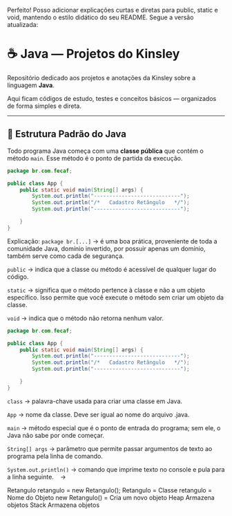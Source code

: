 Perfeito! Posso adicionar explicações curtas e diretas para public, static e void, mantendo o estilo didático do seu README. Segue a versão atualizada:

# ☕ Java — Projetos do Kinsley

Repositório dedicado aos projetos e anotações da Kinsley sobre a linguagem **Java**.

Aqui ficam códigos de estudo, testes e conceitos básicos — organizados de forma simples e direta.

---

## 📌 Estrutura Padrão do Java

Todo programa Java começa com uma **classe pública** que contém o método `main`. Esse método é o ponto de partida da execução.

```java
package br.com.fecaf;

public class App {
    public static void main(String[] args) {
        System.out.println("----------------------------");
        System.out.println("/*   Cadastro Retângulo   */");
        System.out.println("----------------------------");

    }
}

```

Explicação:
``` package br.[...] ``` → é uma boa prática, proveniente de toda a comunidade Java, domínio invertido, por possuir apenas um domínio, também serve como cada de segurança.

``` public ``` → indica que a classe ou método é acessível de qualquer lugar do código.

``` static ``` → significa que o método pertence à classe e não a um objeto específico. Isso permite que você execute o método sem criar um objeto da classe.

``` void ``` → indica que o método não retorna nenhum valor.

```java
package br.com.fecaf;

public class App {
    public static void main(String[] args) {
        System.out.println("----------------------------");
        System.out.println("/*   Cadastro Retângulo   */");
        System.out.println("----------------------------");

    }
}

```

``` class ``` → palavra-chave usada para criar uma classe em Java.

``` App ``` → nome da classe. Deve ser igual ao nome do arquivo .java.

``` main ``` → método especial que é o ponto de entrada do programa; sem ele, o Java não sabe por onde começar.

``` String[] args ``` → parâmetro que permite passar argumentos de texto ao programa pela linha de comando.

``` System.out.println() ``` → comando que imprime texto no console e pula para a linha seguinte.
``` ``` → 

Retangulo retangulo = new Retangulo();
Retangulo = Classe
retangulo = Nome do Objeto
new Retangulo() = Cria um novo objeto
Heap Armazena objetos
Stack Armazena objetos

